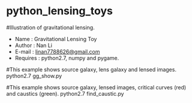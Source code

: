 python_lensing_toys
===================

#Illustration of gravitational lensing.

* Name	 : Gravitational Lensing Toy
* Author	 : Nan Li
* E-mail	 : linan7788626@gmail.com
* Requires : python2.7, numpy and pygame.


#This example shows source galaxy, lens galaxy and lensed images.
python2.7 gg_show.py 


#This example shows source galaxy, lensed images, critical curves (red) and caustics (green).
python2.7 find_caustic.py 


